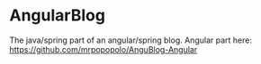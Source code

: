 # AngularBlog
The java/spring part of an angular/spring blog.
Angular part here: https://github.com/mrpopopolo/AnguBlog-Angular
